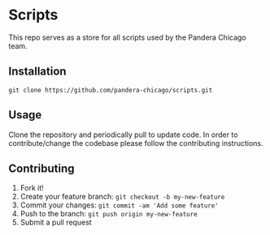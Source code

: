 # Scripts

This repo serves as a store for all scripts used by the Pandera Chicago team.

## Installation

`git clone https://github.com/pandera-chicago/scripts.git`

## Usage

Clone the repository and periodically pull to update code. In order to contribute/change the codebase please follow the contributing instructions.

## Contributing

1. Fork it!
2. Create your feature branch: `git checkout -b my-new-feature`
3. Commit your changes: `git commit -am 'Add some feature'`
4. Push to the branch: `git push origin my-new-feature`
5. Submit a pull request
